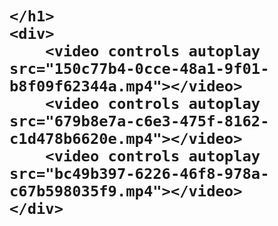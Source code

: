 <!DOCTYPE html>
<html lang="en">
<head>
    <meta charset="UTF-8">
    <meta name="viewport" content="width=device-width, initial-scale=1.0">
    <meta name="author" content="KhanhPahm">
    <title>JJK</title>
</head>
<body>
    <h1>
        
    </h1>
    <div>
        <video controls autoplay src="150c77b4-0cce-48a1-9f01-b8f09f62344a.mp4"></video>
        <video controls autoplay src="679b8e7a-c6e3-475f-8162-c1d478b6620e.mp4"></video>
        <video controls autoplay src="bc49b397-6226-46f8-978a-c67b598035f9.mp4"></video>
    </div>
       
</body>
</html>

